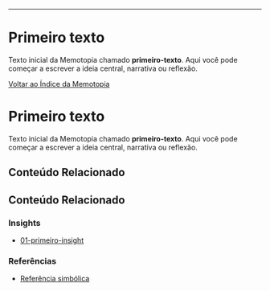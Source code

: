 ---
# Primeiro texto

Texto inicial da Memotopia chamado **primeiro-texto**.
Aqui você pode começar a escrever a ideia central, narrativa ou reflexão.

[Voltar ao Índice da Memotopia](../../INDEX.md)

# Primeiro texto

Texto inicial da Memotopia chamado **primeiro-texto**.
Aqui você pode começar a escrever a ideia central, narrativa ou reflexão.

## Conteúdo Relacionado


## Conteúdo Relacionado

<!-- RELATED_CONTENT_START -->
### Insights
*   [01-primeiro-insight](./insights/01-primeiro-insight.md)
### Referências
*   [Referência simbólica](./referencias/ref1.md)
<!-- RELATED_CONTENT_END -->


